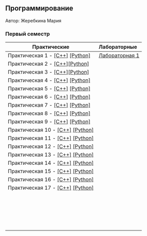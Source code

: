 ## Программирование

Автор: Жеребкина Мария
​

### Первый семестр

| Практические | Лабораторные |
| ------------ | :----------- |
| Практическая 1 - [[C++]](./Practice/01/C++/) [[Python]](./Practice/01/Python/) | [Лабораторная 1](./lab/01/ReadMe.md) |
| Практическая 2 - [[C++]](./Practice/02/C++/)[[Python]](./Practice/02/Python/) |  |
| Практическая 3 - [[C++]](./Practice/03/C++/)[[Python]](./Practice/03/Python/) |  |
| Практическая 4 - [[C++]](./Practice/04/C++/) [[Python]](./Practice/04/Python/) |  |
| Практическая 5 - [[C++]](./Practice/05/C++/) [[Python]](./Practice/05/Python/) |  |
| Практическая 6 - [[C++]](./Practice/06/C++/) [[Python]](./Practice/06/Python/) |  |
| Практическая 7 - [[C++]](./Practice/07/C++/) [[Python]](./Practice/07/Python/) |  |
| Практическая 8 - [[C++]](./Practice/08/C++/) [[Python]](./Practice/08/Python/) |  |
| Практическая 9 - [[C++]](./Practice/09/C++/) [[Python]](./Practice/09/Python/) |  |
| Практическая 10 - [[C++]](./Practice/10/C++/) [[Python]](./Practice/10/Python/) |  |
| Практическая 11 - [[C++]](./Practice/11/C++/) [[Python]](./Practice/11/Python/) |  |
| Практическая 12 - [[C++]](./Practice/12/C++/) [[Python]](./Practice/12/Python/) |  |
| Практическая 13 - [[C++]](./Practice/13/C++/) [[Python]](./Practice/13/Python/) |  |
| Практическая 14 - [[C++]](./Practice/14/C++/) [[Python]](./Practice/14/Python/) | |
| Практическая 15 - [[C++]](./Practice/15/C++/) [[Python]](./Practice/15/Python/) | |
| Практическая 16 - [[C++]](./Practice/16/C++/) [[Python]](./Practice/16/Python/) | |
| Практическая 17 - [[C++]](./Practice/17/C++/) [[Python]](./Practice/17/Python/) | |
|  | |
|  | |
| | |
| | |
| | |
| | |
| | |
| | |
| | |
| | |
| | |
| | |
| | |
| | |
| | |
| | |
| | |
| | |
| | |
| | |